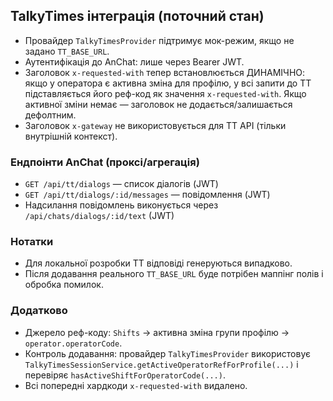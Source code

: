 ## TalkyTimes інтеграція (поточний стан)

- Провайдер `TalkyTimesProvider` підтримує мок-режим, якщо не задано `TT_BASE_URL`.
- Аутентифікація до AnChat: лише через Bearer JWT.
- Заголовок `x-requested-with` тепер встановлюється ДИНАМІЧНО: якщо у оператора є активна зміна для профілю, у всі запити до TT підставляється його реф-код як значення `x-requested-with`. Якщо активної зміни немає — заголовок не додається/залишається дефолтним.
- Заголовок `x-gateway` не використовується для TT API (тільки внутрішній контекст).

### Ендпоінти AnChat (проксі/агрегація)
- `GET /api/tt/dialogs` — список діалогів (JWT)
- `GET /api/tt/dialogs/:id/messages` — повідомлення (JWT)
- Надсилання повідомлень виконується через `/api/chats/dialogs/:id/text` (JWT)

### Нотатки
- Для локальної розробки TT відповіді генеруються випадково.
- Після додавання реального `TT_BASE_URL` буде потрібен маппінг полів і обробка помилок.

### Додатково
- Джерело реф-коду: `Shifts` → активна зміна групи профілю → `operator.operatorCode`.
- Контроль додавання: провайдер `TalkyTimesProvider` використовує `TalkyTimesSessionService.getActiveOperatorRefForProfile(...)` і перевіряє `hasActiveShiftForOperatorCode(...)`.
- Всі попередні хардкоди `x-requested-with` видалено.


